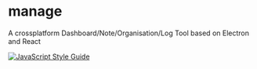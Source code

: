 # manage
A crossplatform Dashboard/Note/Organisation/Log Tool based on Electron and React

[![JavaScript Style Guide](https://cdn.rawgit.com/feross/standard/master/badge.svg)](https://github.com/feross/standard)

